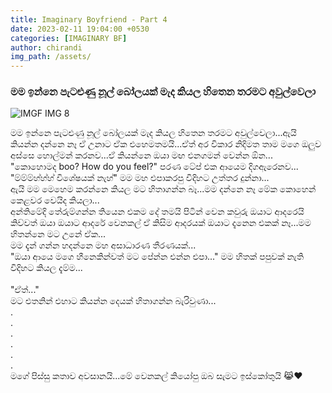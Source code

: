 ```yaml
---
title: Imaginary Boyfriend - Part 4
date: 2023-02-11 19:04:00 +0530
categories: [IMAGINARY BF]
author: chirandi
img_path: /assets/
---
```


### මම ඉන්නෙ පැටළුණු නූල් බෝලයක් මැද කියල හිතෙන තරමට අවුල්වෙලා

![IMGF IMG 8](img-8.jpg)

මම ඉන්නෙ පැටළුණු නූල් බෝලයක් මැද කියල හිතෙන තරමට අවුල්වෙලා...ඇයි කියන්න දන්නෙ නෑ ඒ උනාට ඒක එහෙමතමයි...ඒත් අර විකාර නිදිමත තාම මගෙ ඔලුව අස්සෙ හොල්මන් කරනව...ඒ කියන්නෙ ඔයා මඟ එනගමන් වෙන්න ඕන... <br>
"කොහොමද boo? How do you feel?" පරණ ටේප් එක ආයෙම දිගඇරෙනව... <br>
"ම්ම්ම්හ්හ්හ් විශේෂයක් නැහ්" මම මහ එපාකරපු විදිහට උත්තර දුන්නා... <br>
ඇයි මම මෙහෙම කරන්නෙ කියල මට හිතාගන්න බෑ...මම දන්නෙ නෑ මේක කොහෙන් කෙළවර වෙයිද කියලා... <br>
අන්තිමේදි තේරුම්ගන්න තියෙන එකම දේ තමයි පිටින් වෙන කවුරු ඔයාට ආදරෙයි කිව්වත් ඔයා ඔයාට ආදරේ වෙනකල් ඒ කිසිම ආදරයක් ඔයාට දැනෙන එකක් නෑ...මම හිතන්නෙ මට උනේ ඒක... <br>
මම දැන් ගන්න හදන්නෙ මහ අසාධාරණ තීරණයක්... <br>
"ඔයා ආයෙ මගෙ හීනෙකින්වත් මට පේන්න එන්න එපා..." මම හිතක් පපුවක් නැති විදිහට කියල දැම්ම... <br> <br>
"ඒත්..." <br>
මට එතනින් එහාට කියන්න දෙයක් හිතාගන්න බැරිවුණා... <br>
. <br>
. <br>
. <br>
. <br>
. <br>
. <br>
මගේ පිස්සු කතාව අවසානයි...මේ වෙනකල් කියෝපු ඔබ සැමට ඉස්කෝතුයි 😹♥️
